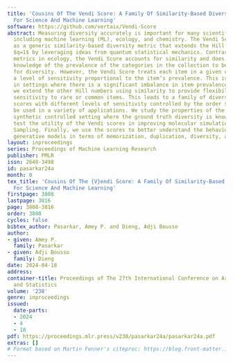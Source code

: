 ```yaml
---
title: 'Cousins Of The Vendi Score: A Family Of Similarity-Based Diversity Metrics
  For Science And Machine Learning'
software: https://github.com/vertaix/Vendi-Score
abstract: Measuring diversity accurately is important for many scientific fields,
  including machine learning (ML), ecology, and chemistry. The Vendi Score was introduced
  as a generic similarity-based diversity metric that extends the Hill number of order
  $q=1$ by leveraging ideas from quantum statistical mechanics. Contrary to many diversity
  metrics in ecology, the Vendi Score accounts for similarity and does not require
  knowledge of the prevalence of the categories in the collection to be evaluated
  for diversity. However, the Vendi Score treats each item in a given collection with
  a level of sensitivity proportional to the item’s prevalence. This is undesirable
  in settings where there is a significant imbalance in item prevalence. In this paper,
  we extend the other Hill numbers using similarity to provide flexibility in allocating
  sensitivity to rare or common items. This leads to a family of diversity metrics–Vendi
  scores with different levels of sensitivity controlled by the order $q$–that can
  be used in a variety of applications. We study the properties of the scores in a
  synthetic controlled setting where the ground truth diversity is known. We then
  test the utility of the Vendi scores in improving molecular simulations via Vendi
  Sampling. Finally, we use the scores to better understand the behavior of image
  generative models in terms of memorization, duplication, diversity, and sample quality.
layout: inproceedings
series: Proceedings of Machine Learning Research
publisher: PMLR
issn: 2640-3498
id: pasarkar24a
month: 0
tex_title: 'Cousins Of The {V}endi Score: A Family Of Similarity-Based Diversity Metrics
  For Science And Machine Learning'
firstpage: 3808
lastpage: 3816
page: 3808-3816
order: 3808
cycles: false
bibtex_author: Pasarkar, Amey P. and Dieng, Adji Bousso
author:
- given: Amey P.
  family: Pasarkar
- given: Adji Bousso
  family: Dieng
date: 2024-04-18
address:
container-title: Proceedings of The 27th International Conference on Artificial Intelligence
  and Statistics
volume: '238'
genre: inproceedings
issued:
  date-parts:
  - 2024
  - 4
  - 18
pdf: https://proceedings.mlr.press/v238/pasarkar24a/pasarkar24a.pdf
extras: []
# Format based on Martin Fenner's citeproc: https://blog.front-matter.io/posts/citeproc-yaml-for-bibliographies/
---
```

